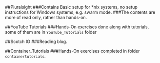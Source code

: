 ##Pluralsight
###Contains Basic setup for *nix systems, no setup instructions for Windows systems, e.g. swarm mode.
###The contents are more of read only, rather than hands-on.

##YouTube Tutorials
###Hands-On exercises done along with tutorials, some of them are in `YouTube_Tutorials` folder

##Scotch IO
###Reading blog.

##Container_Tutorials
###Hands-On exercises completed in folder `containertutorials`.

